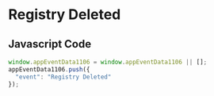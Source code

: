 # Registry Deleted

## Javascript Code
```js
window.appEventData1106 = window.appEventData1106 || [];
appEventData1106.push({
  "event": "Registry Deleted"
});
```




